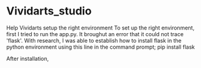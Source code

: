 # Vividarts_studio
 Help Vividarts setup the right environment
 To set up the right environment, first I tried to run the app.py. It broughut an error that it could not trace 'flask'.
 With research, I was able to establish how to install flask in the python environment
 using this line in the command prompt;
       pip install flask

 After installation, 
